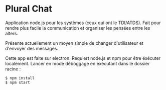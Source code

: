 # Plural Chat

Application node.js pour les systèmes (ceux qui ont le TDI/ATDS). Fait pour rendre plus facile la communication et organiser les pensées entre les alters.

Présente actuellement un moyen simple de changer d'utilisateur et d'envoyer des messages.

Cette app est faite sur electron. Requiert node.js et npm pour être éxécuter localement. Lancer en mode déboggage en exécutant dans le dossier racine :

```
$ npm install
$ npm start
```
